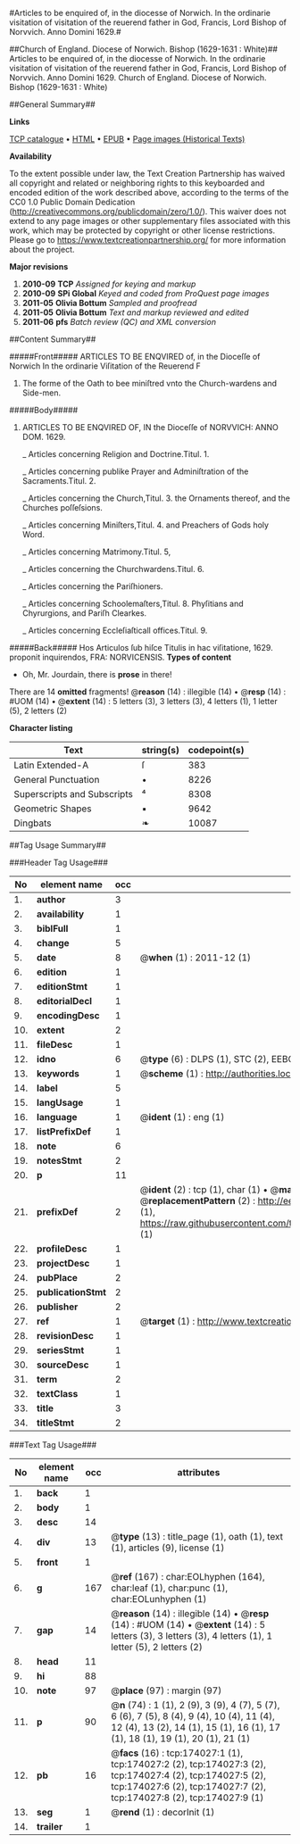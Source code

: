#Articles to be enquired of, in the diocesse of Norwich. In the ordinarie  visitation of visitation of the reuerend father in God, Francis, Lord Bishop of Norvvich. Anno Domini 1629.#

##Church of England. Diocese of Norwich. Bishop (1629-1631 : White)##
Articles to be enquired of, in the diocesse of Norwich. In the ordinarie  visitation of visitation of the reuerend father in God, Francis, Lord Bishop of Norvvich. Anno Domini 1629.
Church of England. Diocese of Norwich. Bishop (1629-1631 : White)

##General Summary##

**Links**

[TCP catalogue](http://www.ota.ox.ac.uk/tcp/)  • 
[HTML](http://tei.it.ox.ac.uk/tcp/Texts-HTML/free/B00/B00016.html)  • 
[EPUB](http://tei.it.ox.ac.uk/tcp/Texts-EPUB/free/B00/B00016.epub) • 
[Page images (Historical Texts)](https://historicaltexts.jisc.ac.uk/eebo-52633225e)

**Availability**

To the extent possible under law, the Text Creation Partnership has waived all copyright and related or neighboring rights to this keyboarded and encoded edition of the work described above, according to the terms of the CC0 1.0 Public Domain Dedication (http://creativecommons.org/publicdomain/zero/1.0/). This waiver does not extend to any page images or other supplementary files associated with this work, which may be protected by copyright or other license restrictions. Please go to https://www.textcreationpartnership.org/ for more information about the project.

**Major revisions**

1. __2010-09__ __TCP__ *Assigned for keying and markup*
1. __2010-09__ __SPi Global__ *Keyed and coded from ProQuest page images*
1. __2011-05__ __Olivia Bottum__ *Sampled and proofread*
1. __2011-05__ __Olivia Bottum__ *Text and markup reviewed and edited*
1. __2011-06__ __pfs__ *Batch review (QC) and XML conversion*

##Content Summary##

#####Front#####
ARTICLES TO BE ENQVIRED of, in the Dioceſſe of Norwich In the ordinarie Viſitation of the Reuerend F
1. The forme of the Oath to bee miniſtred vnto the Church-wardens and Side-men.

#####Body#####

1. ARTICLES TO BE ENQVIRED OF, IN the Dioceſſe of NORVVICH: ANNO DOM. 1629.

    _ Articles concerning Religion and Doctrine.Titul. 1.

    _ Articles concerning publike Prayer and Adminiſtration of the Sacraments.Titul. 2.

    _ Articles concerning the Church,Titul. 3. the Ornaments thereof, and the Churches poſſeſsions.

    _ Articles concerning Miniſters,Titul. 4. and Preachers of Gods holy Word.

    _ Articles concerning Matrimony.Titul. 5,

    _ Articles concerning the Churchwardens.Titul. 6.

    _ Articles concerning the Pariſhioners.

    _ Articles concerning Schoolemaſters,Titul. 8. Phyſitians and Chyrurgions, and Pariſh Clearkes.

    _ Articles concerning Eccleſiaſticall offices.Titul. 9.

#####Back#####
Hos Articulos ſub hiſce Titulis in hac viſitatione, 1629. proponit inquirendos, FRA: NORVICENSIS.
**Types of content**

  * Oh, Mr. Jourdain, there is **prose** in there!

There are 14 **omitted** fragments! 
 @__reason__ (14) : illegible (14)  •  @__resp__ (14) : #UOM (14)  •  @__extent__ (14) : 5 letters (3), 3 letters (3), 4 letters (1), 1 letter (5), 2 letters (2)

**Character listing**


|Text|string(s)|codepoint(s)|
|---|---|---|
|Latin Extended-A|ſ|383|
|General Punctuation|•|8226|
|Superscripts             and Subscripts|⁴|8308|
|Geometric Shapes|▪|9642|
|Dingbats|❧|10087|

##Tag Usage Summary##

###Header Tag Usage###

|No|element name|occ|attributes|
|---|---|---|---|
|1.|__author__|3||
|2.|__availability__|1||
|3.|__biblFull__|1||
|4.|__change__|5||
|5.|__date__|8| @__when__ (1) : 2011-12 (1)|
|6.|__edition__|1||
|7.|__editionStmt__|1||
|8.|__editorialDecl__|1||
|9.|__encodingDesc__|1||
|10.|__extent__|2||
|11.|__fileDesc__|1||
|12.|__idno__|6| @__type__ (6) : DLPS (1), STC (2), EEBO-CITATION (1), OCLC (1), VID (1)|
|13.|__keywords__|1| @__scheme__ (1) : http://authorities.loc.gov/ (1)|
|14.|__label__|5||
|15.|__langUsage__|1||
|16.|__language__|1| @__ident__ (1) : eng (1)|
|17.|__listPrefixDef__|1||
|18.|__note__|6||
|19.|__notesStmt__|2||
|20.|__p__|11||
|21.|__prefixDef__|2| @__ident__ (2) : tcp (1), char (1)  •  @__matchPattern__ (2) : ([0-9\-]+):([0-9IVX]+) (1), (.+) (1)  •  @__replacementPattern__ (2) : http://eebo.chadwyck.com/downloadtiff?vid=$1&page=$2 (1), https://raw.githubusercontent.com/textcreationpartnership/Texts/master/tcpchars.xml#$1 (1)|
|22.|__profileDesc__|1||
|23.|__projectDesc__|1||
|24.|__pubPlace__|2||
|25.|__publicationStmt__|2||
|26.|__publisher__|2||
|27.|__ref__|1| @__target__ (1) : http://www.textcreationpartnership.org/docs/. (1)|
|28.|__revisionDesc__|1||
|29.|__seriesStmt__|1||
|30.|__sourceDesc__|1||
|31.|__term__|2||
|32.|__textClass__|1||
|33.|__title__|3||
|34.|__titleStmt__|2||


###Text Tag Usage###

|No|element name|occ|attributes|
|---|---|---|---|
|1.|__back__|1||
|2.|__body__|1||
|3.|__desc__|14||
|4.|__div__|13| @__type__ (13) : title_page (1), oath (1), text (1), articles (9), license (1)|
|5.|__front__|1||
|6.|__g__|167| @__ref__ (167) : char:EOLhyphen (164), char:leaf (1), char:punc (1), char:EOLunhyphen (1)|
|7.|__gap__|14| @__reason__ (14) : illegible (14)  •  @__resp__ (14) : #UOM (14)  •  @__extent__ (14) : 5 letters (3), 3 letters (3), 4 letters (1), 1 letter (5), 2 letters (2)|
|8.|__head__|11||
|9.|__hi__|88||
|10.|__note__|97| @__place__ (97) : margin (97)|
|11.|__p__|90| @__n__ (74) : 1 (1), 2 (9), 3 (9), 4 (7), 5 (7), 6 (6), 7 (5), 8 (4), 9 (4), 10 (4), 11 (4), 12 (4), 13 (2), 14 (1), 15 (1), 16 (1), 17 (1), 18 (1), 19 (1), 20 (1), 21 (1)|
|12.|__pb__|16| @__facs__ (16) : tcp:174027:1 (1), tcp:174027:2 (2), tcp:174027:3 (2), tcp:174027:4 (2), tcp:174027:5 (2), tcp:174027:6 (2), tcp:174027:7 (2), tcp:174027:8 (2), tcp:174027:9 (1)|
|13.|__seg__|1| @__rend__ (1) : decorInit (1)|
|14.|__trailer__|1||
